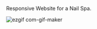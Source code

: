 Responsive Website for a Nail Spa.

![ezgif com-gif-maker](https://user-images.githubusercontent.com/60949882/102775148-4fcec280-435a-11eb-9637-31e1782eef76.gif)

